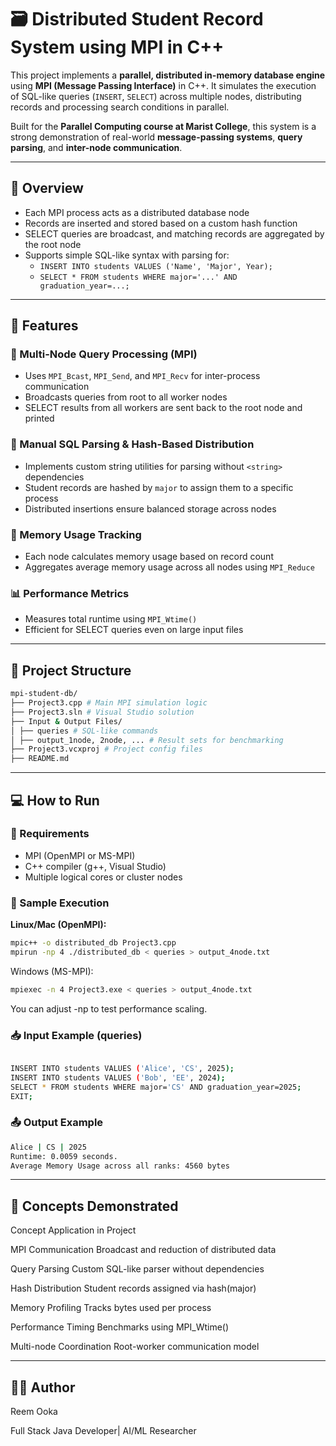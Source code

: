 # 🗃️ Distributed Student Record System using MPI in C++

This project implements a **parallel, distributed in-memory database engine** using **MPI (Message Passing Interface)** in C++. It simulates the execution of SQL-like queries (`INSERT`, `SELECT`) across multiple nodes, distributing records and processing search conditions in parallel.

Built for the **Parallel Computing course at Marist College**, this system is a strong demonstration of real-world **message-passing systems**, **query parsing**, and **inter-node communication**.

---

## 📖 Overview

- Each MPI process acts as a distributed database node
- Records are inserted and stored based on a custom hash function
- SELECT queries are broadcast, and matching records are aggregated by the root node
- Supports simple SQL-like syntax with parsing for:
  - `INSERT INTO students VALUES ('Name', 'Major', Year);`
  - `SELECT * FROM students WHERE major='...' AND graduation_year=...;`

---

## 🚀 Features

### 🧵 Multi-Node Query Processing (MPI)
- Uses `MPI_Bcast`, `MPI_Send`, and `MPI_Recv` for inter-process communication
- Broadcasts queries from root to all worker nodes
- SELECT results from all workers are sent back to the root node and printed

### 🧠 Manual SQL Parsing & Hash-Based Distribution
- Implements custom string utilities for parsing without `<string>` dependencies
- Student records are hashed by `major` to assign them to a specific process
- Distributed insertions ensure balanced storage across nodes

### 🧮 Memory Usage Tracking
- Each node calculates memory usage based on record count
- Aggregates average memory usage across all nodes using `MPI_Reduce`

### 📊 Performance Metrics
- Measures total runtime using `MPI_Wtime()`
- Efficient for SELECT queries even on large input files

---

## 📂 Project Structure
```bash
mpi-student-db/
├── Project3.cpp # Main MPI simulation logic
├── Project3.sln # Visual Studio solution
├── Input & Output Files/
│ ├── queries # SQL-like commands
│ ├── output_1node, 2node, ... # Result sets for benchmarking
├── Project3.vcxproj # Project config files
├── README.md
```

---

## 💻 How to Run

### 🔧 Requirements

- MPI (OpenMPI or MS-MPI)
- C++ compiler (g++, Visual Studio)
- Multiple logical cores or cluster nodes

### 🧪 Sample Execution

**Linux/Mac (OpenMPI):**
```bash
mpic++ -o distributed_db Project3.cpp
mpirun -np 4 ./distributed_db < queries > output_4node.txt
```

Windows (MS-MPI):

```bash
mpiexec -n 4 Project3.exe < queries > output_4node.txt
```
You can adjust -np to test performance scaling.

### 📥 Input Example (queries)
```bash

INSERT INTO students VALUES ('Alice', 'CS', 2025);
INSERT INTO students VALUES ('Bob', 'EE', 2024);
SELECT * FROM students WHERE major='CS' AND graduation_year=2025;
EXIT;
```

### 📤 Output Example
```bash
Alice | CS | 2025
Runtime: 0.0059 seconds.
Average Memory Usage across all ranks: 4560 bytes
```

---

## 🧠 Concepts Demonstrated

Concept	Application in Project

MPI Communication	Broadcast and reduction of distributed data

Query Parsing	Custom SQL-like parser without dependencies

Hash Distribution	Student records assigned via hash(major)

Memory Profiling	Tracks bytes used per process

Performance Timing	Benchmarks using MPI_Wtime()

Multi-node Coordination	Root-worker communication model

---

## 🧑‍💻 Author

Reem Ooka

Full Stack Java Developer| AI/ML Researcher
